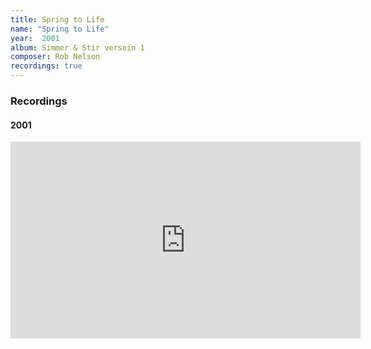 ```yaml
---
title: Spring to Life
name: "Spring to Life"
year:  2001
album: Simmer & Stir versoin 1
composer: Rob Nelson
recordings: true
---
```


<h3>Recordings</h3>

<h4>2001</h4>
<iframe width="560" height="315" src="https://www.youtube.com/embed/vlGO8fyMrPg" frameborder="0" allow="accelerometer; autoplay; encrypted-media; gyroscope; picture-in-picture" allowfullscreen></iframe>
